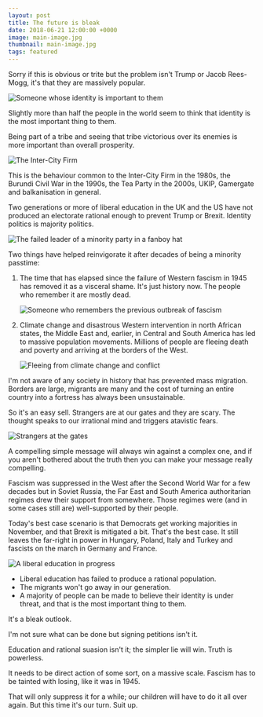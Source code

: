 ```yaml
---
layout: post
title: The future is bleak
date: 2018-06-21 12:00:00 +0000
image: main-image.jpg
thumbnail: main-image.jpg
tags: featured
---
```

Sorry if this is obvious or trite but the problem isn't Trump or Jacob Rees-Mogg, it's that they are massively popular.

![Someone whose identity is important to them](http://res.cloudinary.com/dominicsayers/image/upload/e_tilt_shift:32/v1529583952/blog/2018-06-21-the-future-is-bleak/An-English-Defence-League-012.jpg)

Slightly more than half the people in the world seem to think that identity is the most important thing to them. 

Being part of a tribe and seeing that tribe victorious over its enemies is more important than overall prosperity.

![The Inter-City Firm](https://res.cloudinary.com/dominicsayers/image/upload/v1529585303/blog/2018-06-21-the-future-is-bleak/ICF.jpg)

This is the behaviour common to the Inter-City Firm in the 1980s, the Burundi Civil War in the 1990s, the Tea Party in the 2000s, UKIP, Gamergate and balkanisation in general. 

Two generations or more of liberal education in the UK and the US have not produced an electorate rational enough to prevent Trump or Brexit. Identity politics is majority politics.

![The failed leader of a minority party in a fanboy hat](https://res.cloudinary.com/dominicsayers/image/upload/v1529583938/blog/2018-06-21-the-future-is-bleak/faraga.jpg)

Two things have helped reinvigorate it after decades of being a minority passtime:

1. The time that has elapsed since the failure of Western fascism in 1945 has removed it as a visceral shame. It's just history now. The people who remember it are mostly dead.

    ![Someone who remembers the previous outbreak of fascism](https://res.cloudinary.com/dominicsayers/image/upload/v1529583952/blog/2018-06-21-the-future-is-bleak/1579859.jpg)

2. Climate change and disastrous Western intervention in north African states, the Middle East and, earlier, in Central and South America has led to massive population movements. Millions of people are fleeing death and poverty and arriving at the borders of the West.

    ![Fleeing from climate change and conflict](https://res.cloudinary.com/dominicsayers/image/upload/v1529583952/blog/2018-06-21-the-future-is-bleak/climate_refugees_0.jpg)

I'm not aware of any society in history that has prevented mass migration. Borders are large, migrants are many and the cost of turning an entire country into a fortress has always been unsustainable.

So it's an easy sell. Strangers are at our gates and they are scary. The thought speaks to our irrational mind and triggers atavistic fears.

![Strangers at the gates](https://res.cloudinary.com/dominicsayers/image/upload/v1529583952/blog/2018-06-21-the-future-is-bleak/gate_barbarian.jpg)

A compelling simple message will always win against a complex one, and if you aren't bothered about the truth then you can make your message really compelling.

Fascism was suppressed in the West after the Second World War for a few decades but in Soviet Russia, the Far East and South America authoritarian regimes drew their support from somewhere. Those regimes were (and in some cases still are) well-supported by their people.

Today's best case scenario is that Democrats get working majorities in November, and that Brexit is mitigated a bit. That's the best case. It still leaves the far-right in power in Hungary, Poland, Italy and Turkey and fascists on the march in Germany and France.

![A liberal education in progress](https://res.cloudinary.com/dominicsayers/image/upload/v1529585585/blog/2018-06-21-the-future-is-bleak/charlie-brown.jpg)

* Liberal education has failed to produce a rational population.
* The migrants won't go away in our generation.
* A majority of people can be made to believe their identity is under threat, and that is the most important thing to them.


It's a bleak outlook. 

I'm not sure what can be done but signing petitions isn't it. 

Education and rational suasion isn't it; the simpler lie will win. Truth is powerless.

It needs to be direct action of some sort, on a massive scale. Fascism has to be tainted with losing, like it was in 1945. 

That will only suppress it for a while; our children will have to do it all over again. But this time it's our turn. Suit up.
